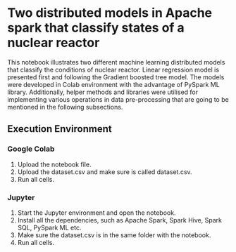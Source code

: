 # Two distributed models in Apache spark that classify states of a nuclear reactor

This notebook illustrates two different machine learning distributed models that classify the conditions of nuclear reactor. Linear regression model is presented first and following the Gradient boosted tree model. The models were developed in Colab environment with the advantage of PySpark ML library. Additionally, helper methods and libraries were utilised for implementing various operations in data pre-processing that are going to be mentioned in the following subsections.


## Execution Environment

### Google Colab

1. Upload the notebook file.
2. Upload the dataset.csv and make sure is called dataset.csv.
3. Run all cells.

### Jupyter

1. Start the Jupyter environment and open the notebook.
2. Install all the dependencies, such as Apache Spark, Spark Hive, Spark SQL, PySpark ML etc.
3. Make sure the dataset.csv is in the same folder with the notebook.
4. Run all cells.

